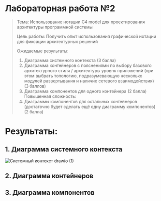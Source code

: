 # Лабораторная работа №2

> Тема: Использование нотации C4 model для проектирования архитектуры программной системы
> 
> Цель работы: Получить опыт использования графической нотации для фиксации архитектурных решений
> 
> Ожидаемые результаты:
> 
> 1.	Диаграмма системного контекста (3 балла)
> 2.	Диаграмма контейнеров с пояснениями по выбору базового архитектурного стиля / архитектуры уровня приложений (при этом выбрать топологию, подразумевающую несколько модулей развертывания и наличие сетевого взаимодействия) (3 баллов)
> 3.	Диаграмма компонентов для одного контейнера (2 балла)
> Повышенная сложность:
> 1.	Диаграммы компонентов для остальных контейнеров (достаточно будет сделать ещё одну диаграмму компонентов) (2 балла)

# Результаты:
## 1. Диаграмма системного контекста

![Системный контекст drawio (1)](https://github.com/user-attachments/assets/678dd528-ef9e-4586-9940-2015856754d6)

## 2. Диаграмма контейнеров



## 3. Диаграмма компонентов

